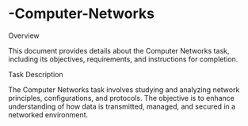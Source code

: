 # -Computer-Networks

Overview

This document provides details about the Computer Networks task, including its objectives, requirements, and instructions for completion.

Task Description

The Computer Networks task involves studying and analyzing network principles, configurations, and protocols. The objective is to enhance understanding of how data is transmitted, managed, and secured in a networked environment.
